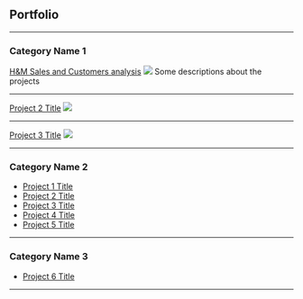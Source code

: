 ## Portfolio

---

### Category Name 1 

[H&M Sales and Customers analysis](/project1)
<img src="images/dummy_thumbnail.jpg?raw=true"/>
Some descriptions about the projects

---
[Project 2 Title](/pdf/sample_presentation.pdf)
<img src="images/dummy_thumbnail.jpg?raw=true"/>

---
[Project 3 Title](http://example.com/)
<img src="images/dummy_thumbnail.jpg?raw=true"/>

---

### Category Name 2

- [Project 1 Title](http://example.com/)
- [Project 2 Title](http://example.com/)
- [Project 3 Title](http://example.com/)
- [Project 4 Title](http://example.com/)
- [Project 5 Title](http://example.com/)

---

### Category Name 3
- [Project 6 Title](http://example.com/)


---
<!---p style="font-size:11px">Page template forked from <a href="https://github.com/evanca/quick-portfolio">evanca</a></p--->
<!-- Remove above link if you don't want to attibute -->
